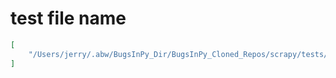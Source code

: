 # test file name

```json
[
    "/Users/jerry/.abw/BugsInPy_Dir/BugsInPy_Cloned_Repos/scrapy/tests/test_utils_request.py"
]
```
